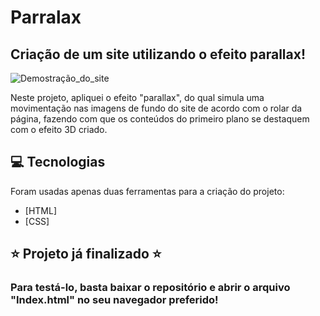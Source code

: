 # Parralax
## Criação de um site utilizando o efeito parallax!

![Demostração_do_site](https://github.com/LeoHPC/EfeitoParallax/blob/main/Parallax/imagens/Demonstra%C3%A7%C3%A3o_do_site.gif)

Neste projeto, apliquei o efeito "parallax", do qual simula uma movimentação nas imagens de fundo do site de acordo com o rolar da página, fazendo com que os conteúdos do primeiro plano se destaquem com o efeito 3D criado.

## 💻 Tecnologias

Foram usadas apenas duas ferramentas para a criação do projeto:

- [HTML]
- [CSS]

## ⭐ Projeto já finalizado ⭐

### Para testá-lo, basta baixar o repositório e abrir o arquivo "Index.html" no seu navegador preferido!
